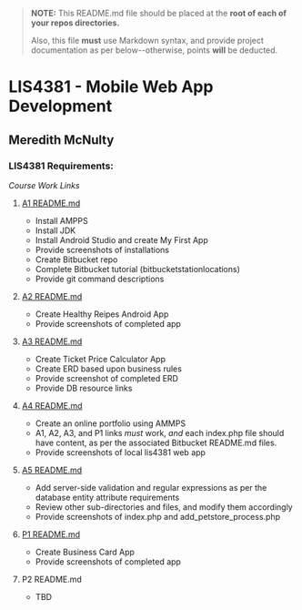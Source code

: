> **NOTE:** This README.md file should be placed at the **root of each of your repos directories.**
>
>Also, this file **must** use Markdown syntax, and provide project documentation as per below--otherwise, points **will** be deducted.
>

# LIS4381 - Mobile Web App Development

## Meredith McNulty

### LIS4381 Requirements:

*Course Work Links*

1. [A1 README.md](a1/a1_README.md)
	* Install AMPPS
	* Install JDK
	* Install Android Studio and create My First App
	* Provide screenshots of installations
	* Create Bitbucket repo
	* Complete Bitbucket tutorial (bitbucketstationlocations)
	* Provide git command descriptions

2. [A2 README.md](a2/a2_README.md)
	* Create Healthy Reipes Android App
	* Provide screenshots of completed app
	
3. [A3 README.md](a3/a3_README.md)
	* Create Ticket Price Calculator App
	* Create ERD based upon business rules
	* Provide screenshot of completed ERD
	* Provide DB resource links

4. [A4 README.md](a4/a4_README.md)
	* Create an online portfolio using AMMPS
	* A1, A2, A3, and P1 links *must* work, *and* each index.php file should have content, as per the associated Bitbucket README.md files.
	* Provide screenshots of local lis4381 web app

5. [A5 README.md](a5/a5_README.md)
	* Add server-side validation and regular expressions as per the database entity attribute requirements
	* Review other sub-directories and files, and modify them accordingly
	* Provide screenshots of index.php and add_petstore_process.php

6. [P1 README.md](p1/p1_README.md)	
	* Create Business Card App
	* Provide screenshots of completed app

7. P2 README.md	
	* TBD